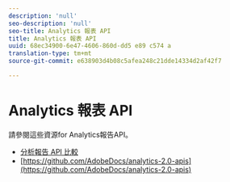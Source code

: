 ```yaml
---
description: 'null'
seo-description: 'null'
seo-title: Analytics 報表 API
title: Analytics 報表 API
uuid: 68ec34900-6e47-4606-860d-dd5 e89 c574 a
translation-type: tm+mt
source-git-commit: e638903d4b08c5afea248c21dde14334d2af42f7

---
```



# Analytics 報表 API

請參閱這些資源for Analytics報告API。

* [分析報告 API 比較](api-comparison.md)
* [https://github.com/AdobeDocs/analytics-2.0-apis](https://github.com/AdobeDocs/analytics-2.0-apis)
